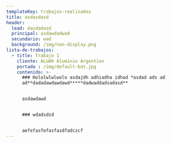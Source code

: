 ```yaml
---
templateKey: trabajos-realizados
title: asdasdasd
header:
  lead: dasdadasd
  principal: asdawdadwad
  secundario: wad
  background: /img/non-display.png
lista-de-trabajos:
  - title: Trabajo 1
    cliente: ALUAR Aluminio Argention
    portada : /img/default-bat.jpg
    contenido: >-
      ### Hololwlwlwolo asdajdh adhiadha idhad *asdad ads ad
      ad**dadadawdawdawd*****dadwaddadsadasd**


      asdawdawd


      ### wdadsdsd


      aefefasfefasfasdfadczcf
---
```

